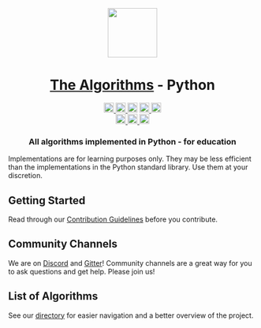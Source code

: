 <div align="center">
<!-- Title: -->
  <a href="https://github.com/https://github.com/Chini1234/">
    <img src="https://avatars.githubusercontent.com/u/107105225?v=4" height="100">
  </a>
  <h1><a href="https://github.com/https://github.com/Chini1234/">The Algorithms</a> - Python</h1>
<!-- Labels: -->
  <!-- First row: -->
  <a href="https://gitpod.io/#https://github.com/TheAlgorithms/Python">
    <img src="https://avatars.githubusercontent.com/u/107105225?v=4" height="20" alt="Chinmayee Priyadarshini">
  </a>
  <a href="https://github.com/TheAlgorithms/Python/blob/master/CONTRIBUTING.md">
    <img src="https://avatars.githubusercontent.com/u/107105225?v=4" height="20" alt="Chinmayee Priyadarshini">
  </a>
  <img src="https://avatars.githubusercontent.com/u/107105225?v=4" height="20">
  <a href="https://the-algorithms.com/discord">
    <img src="https://avatars.githubusercontent.com/u/107105225?v=4" height="20" alt="Chinmayee Priyadarshini">
  </a>
  <a href="https://gitter.im/TheAlgorithms/community">
    <img src="https://avatars.githubusercontent.com/u/107105225?v=4" height="20" alt="Chinmayee Priyadarshini">
  </a>
  <!-- Second row: -->
  <br>
  <a href="https://github.com/TheAlgorithms/Python/actions">
    <img src="https://avatars.githubusercontent.com/u/107105225?v=4" height="20" alt="Chinmayee Priyadarshini">
  </a>
  <a href="https://github.com/pre-commit/pre-commit">
    <img src="https://avatars.githubusercontent.com/u/107105225?v=4" height="20" alt="Chinmayee Priyadarshini">
  </a>
  <a href="https://github.com/psf/black">
    <img src="https://avatars.githubusercontent.com/u/107105225?v=4" height="20" alt="Chinmayee Priyadarshini">
  </a>
<!-- Short description: -->
  <h3>All algorithms implemented in Python - for education</h3>
</div>

Implementations are for learning purposes only. They may be less efficient than the implementations in the Python standard library. Use them at your discretion.

## Getting Started

Read through our [Contribution Guidelines](CONTRIBUTING.md) before you contribute.

## Community Channels

We are on [Discord](https://the-algorithms.com/discord) and [Gitter](https://gitter.im/TheAlgorithms/community)! Community channels are a great way for you to ask questions and get help. Please join us!

## List of Algorithms

See our [directory](DIRECTORY.md) for easier navigation and a better overview of the project.
